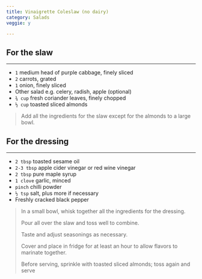 ```yaml
---
title: Vinaigrette Coleslaw (no dairy) 
category: Salads
veggie: y

--- 
```


## For the slaw

---

* `1` medium head of purple cabbage, finely sliced
* `2` carrots, grated
* `1` onion, finely sliced
* Other salad e.g. celery, radish, apple (optional)
* `¾ cup` fresh coriander leaves, finely chopped
* `½ cup` toasted sliced almonds

> Add all the ingredients for the slaw except for the almonds to a large bowl.

## For the dressing

---

* `2 tbsp` toasted sesame oil
* `2-3 tbsp` apple cider vinegar or red wine vinegar
* `2 tbsp` pure maple syrup
* `1 clove` garlic, minced
* `pinch` chilli powder
* `½ tsp` salt, plus more if necessary
* Freshly cracked black pepper
 
> In a small bowl, whisk together all the ingredients for the dressing.
>
> Pour all over the slaw and toss well to combine.
>
> Taste and adjust seasonings as necessary.
>
> Cover and place in fridge for at least an hour to allow flavors to marinate together.
>
> Before serving, sprinkle with toasted sliced almonds; toss again and serve